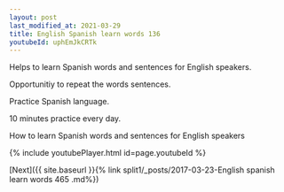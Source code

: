 ```yaml
---
layout: post
last_modified_at: 2021-03-29
title: English Spanish learn words 136 
youtubeId: uphEmJkCRTk
---
```

 
 
Helps to learn Spanish words and sentences for English speakers.

Opportunitiy to repeat the words sentences. 

Practice Spanish language. 
 
10 minutes practice every day. 
 
How to learn Spanish words and sentences for English speakers 
 
{% include youtubePlayer.html id=page.youtubeId %}
 
 
[Next]({{ site.baseurl }}{% link  split1/_posts/2017-03-23-English spanish learn words 465 .md%})
 
